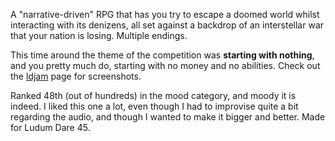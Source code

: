 A "narrative-driven" RPG that has you try to escape a doomed world whilst interacting with its denizens, all set against a backdrop of an interstellar war that your nation is losing. Multiple endings.

This time around the theme of the competition was **starting with nothing**, and you pretty much do, starting with no money and no abilities. Check out the [ldjam](https://ldjam.com/events/ludum-dare/45/a-dream-of-wings) page for screenshots.

Ranked 48th (out of hundreds) in the mood category, and moody it is indeed. I liked this one a lot, even though I had to improvise quite a bit regarding the audio, and though I wanted to make it bigger and better. Made for Ludum Dare 45.
